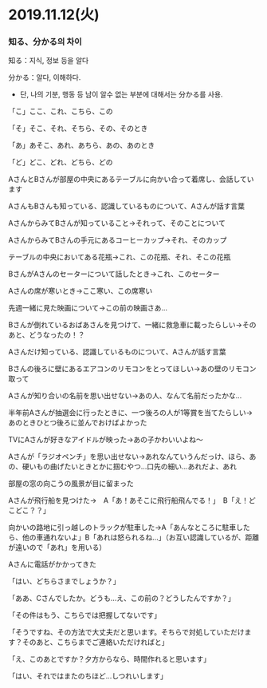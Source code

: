 # 2019.11.12(火)

### 知る、分かる의 차이

知る：지식, 정보 등을 알다

分かる：알다, 이해하다.

* 단, 나의 기분, 행동 등 남이 알수 없는 부분에 대해서는 分かる를 사용.

「こ」ここ、これ、こちら、この

「そ」そこ、それ、そちら、その、そのとき

「あ」あそこ、あれ、あちら、あの、あのとき

「ど」どこ、どれ、どちら、どの

 

AさんとBさんが部屋の中央にあるテーブルに向かい合って着席し、会話しています

 


AさんもBさんも知っている、認識しているものについて、Aさんが話す言葉
 

AさんからみてBさんが知っていること→それって、そのことについて

AさんからみてBさんの手元にあるコーヒーカップ→それ、そのカップ

テーブルの中央においてある花瓶→これ、この花瓶、それ、そこの花瓶

BさんがAさんのセーターについて話したとき→これ、このセーター

Aさんの席が寒いとき→ここ寒い、この席寒い

先週一緒に見た映画について→この前の映画さあ…

Bさんが倒れているおばあさんを見つけて、一緒に救急車に載ったらしい→そのあと、どうなったの！？

 

 


Aさんだけ知っている、認識しているものについて、Aさんが話す言葉
 

Bさんの後ろに壁にあるエアコンのリモコンをとってほしい→あの壁のリモコン取って

Aさんが知り合いの名前を思い出せない→あの人、なんて名前だったかな…

半年前Aさんが抽選会に行ったときに、一つ後ろの人が1等賞を当てたらしい→あのときひとつ後ろに並んでおけばよかった

TVにAさんが好きなアイドルが映った→あの子かわいいよね～

Aさんが「ラジオペンチ」を思い出せない→あれなんていうんだっけ、ほら、あの、硬いもの曲げたいときとかに掴むやつ…口先の細い…あれだよ、あれ

 

 


部屋の窓の向こうの風景が目に留まった
 

Aさんが飛行船を見つけた→　A「あ！あそこに飛行船飛んでる！」　B「え！どこどこ？？」

向かいの路地に引っ越しのトラックが駐車した→A「あんなところに駐車したら、他の車通れないよ」B「あれは怒られるね…」（お互い認識しているが、距離が遠いので「あれ」を用いる）

 

 


Aさんに電話がかかってきた
 

「はい、どちらさまでしょうか？」

「ああ、Cさんでしたか。どうも…え、この前の？どうしたんですか？」

「その件はもう、こちらでは把握してないです」

「そうですね、その方法で大丈夫だと思います。そちらで対処していただけます？そのあと、こちらまでご連絡いただければと」

「え、このあとですか？夕方からなら、時間作れると思います」

「はい、それではまたのちほど…しつれいします」
